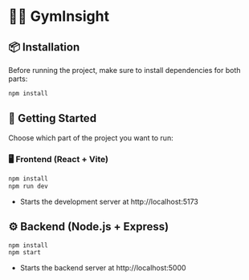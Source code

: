 # 🏋️‍♀️ GymInsight

## 📦 Installation

Before running the project, make sure to install dependencies for both parts:

```bash
npm install
```

## 🚀 Getting Started
Choose which part of the project you want to run:

### 🖥️ Frontend (React + Vite)
``` bash cd frontend
npm install
npm run dev
```

- Starts the development server at http://localhost:5173

## ⚙️ Backend (Node.js + Express)

``` bash cd backend
npm install
npm start
```


- Starts the backend server at http://localhost:5000
